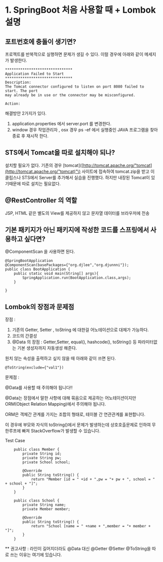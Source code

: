 # 1. SpringBoot 처음 사용할 때 + Lombok 설명

## 포트번호에 충돌이 생기면?

프로젝트를 반복적으로 실행하면 문제가 생길 수 있다. 이럴 경우에 아래와 같이 메세지가 발생한다.

```text
*******************************
Application Failed to Start
*******************************
Description:
The Tomcat connector configured to listen on port 8080 failed to start. The port
may already be in use or the connector may be misconfigured.

Action:
```

해결방안 2가지가 있다.

1. application.properties 에서 server.port 를 변경한다.
2. window 경우 작업관리자 , osx 경우 ps -ef 에서 실행중인 JAVA 프로그램을 찾아 종료 후 재시작 한다.

## STS에서 Tomcat을 따로 설치해야 되나?

설치할 필요가 없다. 기존의 경우 \[tomcat\]\([http://tomcat.apache.org/"tomcat](http://tomcat.apache.org/"tomcat)"\) 사이트에 접속하여 tomcat.zip을 받고 이클립스나 STS에서 Server를 추가해서 실습을 진행했다. 하지만 내장된 Tomcat이 있기때문에 따로 설치는 필요없다.

## @RestController 의 역할

JSP, HTML 같은 별도의 View를 제공하지 않고 문자열 데이터를 브라우저에 전송

## 기본 패키지가 아닌 패키지에 작성한 코드를 스프링에서 사용하고 싶다면?

@ComponentScan 을 사용하면 된다.

```text
@SpringBootApplication
@ComponentScan(basePackages={"org.djlee","org.djunnni"});
public class BootApplication {
    public static void main(String[] args){
        SpringApplication.run(BootApplication.class,args);
    }

}
```

## Lombok의 장점과 문제점

장점 :

1. 기존의 Getter, Setter , toString 에 대한걸 어노테이션으로 대체가 가능하다.
2. 코드의 간결성
3. @Data 의 장점 : Getter,Setter, equal\(\), hashcode\(\), toString\(\) 등 파라미터없는 기본 생성자까지 자동생성 해준다.

원치 않는 속성을 출력하고 싶지 않을 때 아래와 같이 쓰면 된다.

```text
@ToString(exclude={"val1"})
```

문제점 :

@Data를 사용할 때 주의해야 됩니다!!

@Data는 장점에서 말한 사항에 대해 묶음으로 제공하는 어노테이션이지만 ORM\(Object Relation Mapping\)에서 주의해야 됩니다.

ORM은 객체간 관계를 가지는 조합의 형태로, 테이블 간 연관관계를 표현합니다.

이 경우에 부모와 자식의 toString\(\)에서 문제가 발생하는데 상호호출문제로 인하여 무한루프에 빠져 StackOverflow가 발생할 수 있습니다.

Test Case

```text
    public class Member {
        private String id;
        private String pw;
        private School school;

        @Override
        public String toString() {
            return "Member [id = " +id + ",pw = "+ pw + ", school = " + school + "]";
        }
    }
```

```text
    public class School {
        private String name;
        private Member member;

        @Override
        public String toString() {
            return "School [name = " +name + ",member = "+ member + "]";
        }
    }
```

\*\* 권고사항 : 라인이 길어지더라도 @Data 대신 @Getter @Setter @ToString을 따로 쓰는 이유는 여기에 있습니다.

